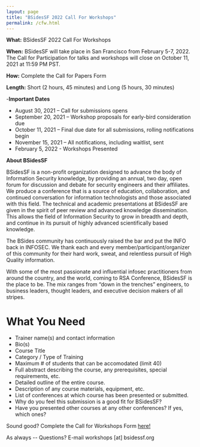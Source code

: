 ```yaml
---
layout: page
title: "BSidesSF 2022 Call For Workshops"
permalink: /cfw.html
---
```


**What:** BSidesSF 2022 Call For Workshops

**When:**  BSidesSF will take place in San Francisco from February 5-7, 2022.  The Call for Participation for talks and workshops will close on October 11, 2021 at 11:59 PM PST.

**How:** Complete the Call for Papers Form

**Length:** Short (2 hours, 45 minutes) and Long (5 hours, 30 minutes)

-**Important Dates**
- August 30, 2021 – Call for submissions opens
- September 20, 2021 – Workshop proposals for early-bird consideration due
- October 11, 2021 – Final due date for all submissions, rolling notifications begin
- November 15, 2021 – All notifications, including waitlist, sent
- February 5, 2022 - Workshops Presented

**About BSidesSF**

BSidesSF is a non-profit organization designed to advance the body of Information Security knowledge, by providing an annual, two day, open forum for discussion and debate for security engineers and their affiliates. We produce a conference that is a source of education, collaboration, and continued conversation for information technologists and those associated with this field. The technical and academic presentations at BSidesSF are given in the spirit of peer review and advanced knowledge dissemination. This allows the field of Information Security to grow in breadth and depth, and continue in its pursuit of highly advanced scientifically based knowledge.

The BSides community has continuously raised the bar and put the INFO back in INFOSEC. We thank each and every member/participant/organizer of this community for their hard work, sweat, and relentless pursuit of High Quality information.

With some of the most passionate and influential infosec practitioners from around the country, and the world, coming to RSA Conference, BSidesSF is the place to be. The mix ranges from “down in the trenches” engineers, to business leaders, thought leaders, and executive decision makers of all stripes.

# What You Need
- Trainer name(s) and contact information
- Bio(s)
- Course Title
- Category / Type of Training
- Maximum # of students that can be accomodated (limit 40)
- Full abstract describing the course, any prerequisites, special requirements, etc.
- Detailed outline of the entire course.
- Description of any course materials, equipment, etc.
- List of conferences at which course has been presented or submitted.
- Why do you feel this submission is a good fit for BSidesSF?
- Have you presented other courses at any other conferences? If yes, which ones?

Sound good? Complete the Call for Workshops Form [here!](https://docs.google.com/forms/d/e/1FAIpQLSeb2pDvmLfrg4oJ6dGbd1I_wIeKTnIcqqCvuZVGnfyeDQnF-g/viewform)

As always -- Questions? E-mail workshops [at] bsidessf.org